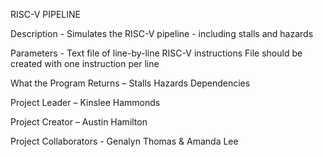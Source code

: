 RISC-V PIPELINE

Description - 
	Simulates the RISC-V pipeline - including stalls and hazards
  
Parameters - 
	Text file of line-by-line RISC-V instructions
	File should be created with one instruction per line
  
What the Program Returns – 
	Stalls
	Hazards
	Dependencies
  
Project Leader – 
	Kinslee Hammonds
  
Project Creator – 
	Austin Hamilton
  
Project Collaborators - 
	Genalyn Thomas & Amanda Lee

